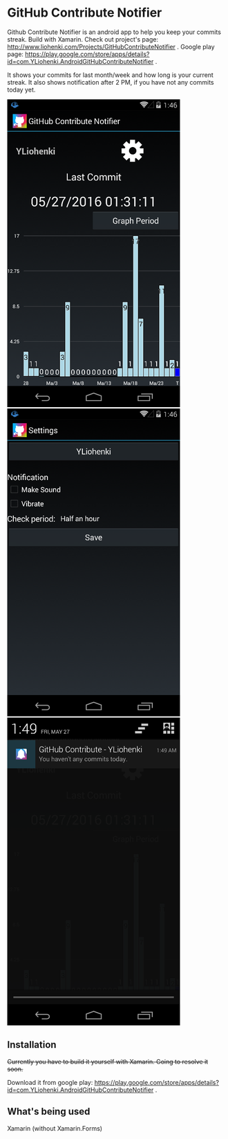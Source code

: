 # GitHub Contribute Notifier
Github Contribute Notifier is an android app to help you keep your commits streak. Build with Xamarin. Check out project's page: http://www.liohenki.com/Projects/GitHubContributeNotifier . Google play page: https://play.google.com/store/apps/details?id=com.YLiohenki.AndroidGitHubContributeNotifier .

It shows your commits for last month/week and how long is your current streak. It also shows notification after 2 PM, if you have not any commits today yet.

![Screenshot 1](screenshots/screen1.png)
![Screenshot 2](screenshots/screen2.png)
![Screenshot 3](screenshots/screen3.png)

## Installation

~~Currently you have to build it yourself with Xamarin. Going to resolve it soon.~~

Download it from google play: https://play.google.com/store/apps/details?id=com.YLiohenki.AndroidGitHubContributeNotifier .

## What's being used

Xamarin (without Xamarin.Forms)


